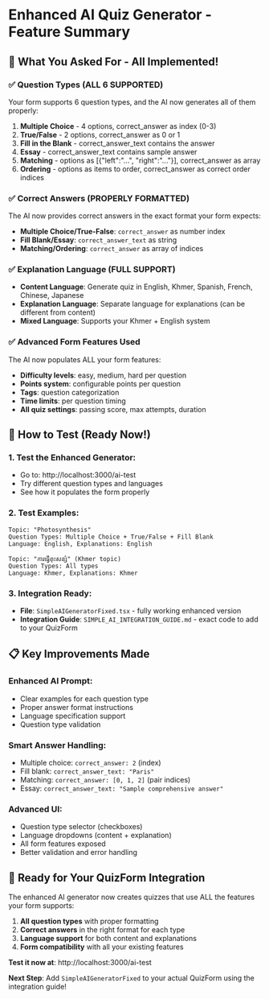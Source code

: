 # Enhanced AI Quiz Generator - Feature Summary

## 🎯 **What You Asked For - All Implemented!**

### ✅ **Question Types (ALL 6 SUPPORTED)**
Your form supports 6 question types, and the AI now generates all of them properly:

1. **Multiple Choice** - 4 options, correct_answer as index (0-3)
2. **True/False** - 2 options, correct_answer as 0 or 1  
3. **Fill in the Blank** - correct_answer_text contains the answer
4. **Essay** - correct_answer_text contains sample answer
5. **Matching** - options as [{"left":"...", "right":"..."}], correct_answer as array
6. **Ordering** - options as items to order, correct_answer as correct order indices

### ✅ **Correct Answers (PROPERLY FORMATTED)**
The AI now provides correct answers in the exact format your form expects:
- **Multiple Choice/True-False**: `correct_answer` as number index
- **Fill Blank/Essay**: `correct_answer_text` as string 
- **Matching/Ordering**: `correct_answer` as array of indices

### ✅ **Explanation Language (FULL SUPPORT)**
- **Content Language**: Generate quiz in English, Khmer, Spanish, French, Chinese, Japanese
- **Explanation Language**: Separate language for explanations (can be different from content)
- **Mixed Language**: Supports your Khmer + English system

### ✅ **Advanced Form Features Used**
The AI now populates ALL your form features:
- **Difficulty levels**: easy, medium, hard per question
- **Points system**: configurable points per question  
- **Tags**: question categorization
- **Time limits**: per question timing
- **All quiz settings**: passing score, max attempts, duration

## 🔧 **How to Test (Ready Now!)**

### **1. Test the Enhanced Generator:**
- Go to: http://localhost:3000/ai-test
- Try different question types and languages
- See how it populates the form properly

### **2. Test Examples:**
```
Topic: "Photosynthesis" 
Question Types: Multiple Choice + True/False + Fill Blank
Language: English, Explanations: English

Topic: "ការធ្វើពុះសន្សំ" (Khmer topic)
Question Types: All types
Language: Khmer, Explanations: Khmer
```

### **3. Integration Ready:**
- **File**: `SimpleAIGeneratorFixed.tsx` - fully working enhanced version
- **Integration Guide**: `SIMPLE_AI_INTEGRATION_GUIDE.md` - exact code to add to your QuizForm

## 📋 **Key Improvements Made**

### **Enhanced AI Prompt:**
- Clear examples for each question type
- Proper answer format instructions
- Language specification support
- Question type validation

### **Smart Answer Handling:**
- Multiple choice: `correct_answer: 2` (index)
- Fill blank: `correct_answer_text: "Paris"`
- Matching: `correct_answer: [0, 1, 2]` (pair indices)
- Essay: `correct_answer_text: "Sample comprehensive answer"`

### **Advanced UI:**
- Question type selector (checkboxes)
- Language dropdowns (content + explanation)
- All form features exposed
- Better validation and error handling

## 🎉 **Ready for Your QuizForm Integration**

The enhanced AI generator now creates quizzes that use ALL the features your form supports:

1. **All question types** with proper formatting
2. **Correct answers** in the right format for each type
3. **Language support** for both content and explanations  
4. **Form compatibility** with all your existing features

**Test it now at**: http://localhost:3000/ai-test

**Next Step**: Add `SimpleAIGeneratorFixed` to your actual QuizForm using the integration guide!

